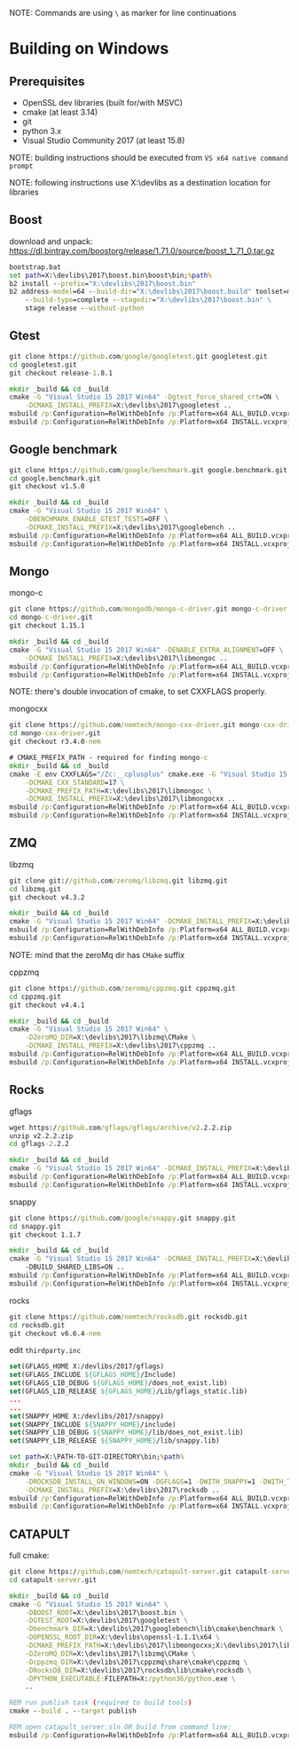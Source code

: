 NOTE: Commands are using `\` as marker for line continuations

Building on Windows
===

Prerequisites
---

 * OpenSSL dev libraries (built for/with MSVC)
 * cmake (at least 3.14)
 * git
 * python 3.x
 * Visual Studio Community 2017 (at least 15.8)

NOTE: building instructions should be executed from `VS x64 native command prompt`

NOTE: following instructions use X:\devlibs as a destination location for libraries

Boost
---

download and unpack:
    https://dl.bintray.com/boostorg/release/1.71.0/source/boost_1_71_0.tar.gz

```bat
bootstrap.bat
set path=X:\devlibs\2017\boost.bin\boost\bin;%path%
b2 install --prefix="X:\devlibs\2017\boost.bin"
b2 address-model=64 --build-dir="X:\devlibs\2017\boost.build" toolset=msvc \
    --build-type=complete --stagedir="X:\devlibs\2017\boost.bin" \
    stage release --without-python
```

Gtest
---

```bat
git clone https://github.com/google/googletest.git googletest.git
cd googletest.git
git checkout release-1.8.1

mkdir _build && cd _build
cmake -G "Visual Studio 15 2017 Win64" -Dgtest_force_shared_crt=ON \
    -DCMAKE_INSTALL_PREFIX=X:\devlibs\2017\googletest ..
msbuild /p:Configuration=RelWithDebInfo /p:Platform=x64 ALL_BUILD.vcxproj
msbuild /p:Configuration=RelWithDebInfo /p:Platform=x64 INSTALL.vcxproj
```

Google benchmark
---

```bat
git clone https://github.com/google/benchmark.git google.benchmark.git
cd google.benchmark.git
git checkout v1.5.0

mkdir _build && cd _build
cmake -G "Visual Studio 15 2017 Win64" \
    -DBENCHMARK_ENABLE_GTEST_TESTS=OFF \
    -DCMAKE_INSTALL_PREFIX=X:\devlibs\2017\googlebench ..
msbuild /p:Configuration=RelWithDebInfo /p:Platform=x64 ALL_BUILD.vcxproj
msbuild /p:Configuration=RelWithDebInfo /p:Platform=x64 INSTALL.vcxproj
```


Mongo
---

mongo-c

```bat
git clone https://github.com/mongodb/mongo-c-driver.git mongo-c-driver.git
cd mongo-c-driver.git
git checkout 1.15.1

mkdir _build && cd _build
cmake -G "Visual Studio 15 2017 Win64" -DENABLE_EXTRA_ALIGNMENT=OFF \
    -DCMAKE_INSTALL_PREFIX=X:\devlibs\2017\libmongoc ..
msbuild /p:Configuration=RelWithDebInfo /p:Platform=x64 ALL_BUILD.vcxproj
msbuild /p:Configuration=RelWithDebInfo /p:Platform=x64 INSTALL.vcxproj
```

NOTE: there's double invocation of cmake, to set CXXFLAGS properly.

mongocxx
```bat
git clone https://github.com/nemtech/mongo-cxx-driver.git mongo-cxx-driver.git
cd mongo-cxx-driver.git
git checkout r3.4.0-nem

# CMAKE_PREFIX_PATH - required for finding mongo-c
mkdir _build && cd _build
cmake -E env CXXFLAGS="/Zc:__cplusplus" cmake.exe -G "Visual Studio 15 2017 Win64" \
    -DCMAKE_CXX_STANDARD=17 \
    -DCMAKE_PREFIX_PATH=X:\devlibs\2017\libmongoc \
    -DCMAKE_INSTALL_PREFIX=X:\devlibs\2017\libmongocxx ..
msbuild /p:Configuration=RelWithDebInfo /p:Platform=x64 ALL_BUILD.vcxproj
msbuild /p:Configuration=RelWithDebInfo /p:Platform=x64 INSTALL.vcxproj
```

ZMQ
---

libzmq
```bat
git clone git://github.com/zeromq/libzmq.git libzmq.git
cd libzmq.git
git checkout v4.3.2

mkdir _build && cd _build
cmake -G "Visual Studio 15 2017 Win64" -DCMAKE_INSTALL_PREFIX=X:\devlibs\2017\libzmq ..
msbuild /p:Configuration=RelWithDebInfo /p:Platform=x64 ALL_BUILD.vcxproj
msbuild /p:Configuration=RelWithDebInfo /p:Platform=x64 INSTALL.vcxproj
```

NOTE: mind that the zeroMq dir has `CMake` suffix

cppzmq
```bat
git clone https://github.com/zeromq/cppzmq.git cppzmq.git
cd cppzmq.git
git checkout v4.4.1

mkdir _build && cd _build
cmake -G "Visual Studio 15 2017 Win64" \
    -DZeroMQ_DIR=X:\devlibs\2017\libzmq\CMake \
    -DCMAKE_INSTALL_PREFIX=X:\devlibs\2017\cppzmq ..
msbuild /p:Configuration=RelWithDebInfo /p:Platform=x64 ALL_BUILD.vcxproj
msbuild /p:Configuration=RelWithDebInfo /p:Platform=x64 INSTALL.vcxproj
```

Rocks
---

gflags
```bat
wget https://github.com/gflags/gflags/archive/v2.2.2.zip
unzip v2.2.2.zip
cd gflags-2.2.2

mkdir _build && cd _build
cmake -G "Visual Studio 15 2017 Win64" -DCMAKE_INSTALL_PREFIX=X:\devlibs\2017\gflags ..
msbuild /p:Configuration=RelWithDebInfo /p:Platform=x64 ALL_BUILD.vcxproj
msbuild /p:Configuration=RelWithDebInfo /p:Platform=x64 INSTALL.vcxproj
```

snappy
```bat
git clone https://github.com/google/snappy.git snappy.git
cd snappy.git
git checkout 1.1.7

mkdir _build && cd _build
cmake -G "Visual Studio 15 2017 Win64" -DCMAKE_INSTALL_PREFIX=X:\devlibs\2017\snappy
    -DBUILD_SHARED_LIBS=ON ..
msbuild /p:Configuration=RelWithDebInfo /p:Platform=x64 ALL_BUILD.vcxproj
msbuild /p:Configuration=RelWithDebInfo /p:Platform=x64 INSTALL.vcxproj
```

rocks
```bat
git clone https://github.com/nemtech/rocksdb.git rocksdb.git
cd rocksdb.git
git checkout v6.6.4-nem
```

edit `thirdparty.inc`
```cmake
set(GFLAGS_HOME X:/devlibs/2017/gflags)
set(GFLAGS_INCLUDE ${GFLAGS_HOME}/Include)
set(GFLAGS_LIB_DEBUG ${GFLAGS_HOME}/does_not_exist.lib)
set(GFLAGS_LIB_RELEASE ${GFLAGS_HOME}/Lib/gflags_static.lib)
...
...
set(SNAPPY_HOME X:/devlibs/2017/snappy)
set(SNAPPY_INCLUDE ${SNAPPY_HOME}/include)
set(SNAPPY_LIB_DEBUG ${SNAPPY_HOME}/lib/does_not_exist.lib)
set(SNAPPY_LIB_RELEASE ${SNAPPY_HOME}/lib/snappy.lib)
```

```bat
set path=X:\PATH-TO-GIT-DIRECTORY\bin;%path%
mkdir _build && cd _build
cmake -G "Visual Studio 15 2017 Win64" \
    -DROCKSDB_INSTALL_ON_WINDOWS=ON -DGFLAGS=1 -DWITH_SNAPPY=1 -DWITH_TESTS=OFF \
    -DCMAKE_INSTALL_PREFIX=X:\devlibs\2017\rocksdb ..
msbuild /p:Configuration=RelWithDebInfo /p:Platform=x64 ALL_BUILD.vcxproj
msbuild /p:Configuration=RelWithDebInfo /p:Platform=x64 INSTALL.vcxproj
```

CATAPULT
---

full cmake:
```bat
git clone https://github.com/nemtech/catapult-server.git catapult-server.git
cd catapult-server.git

mkdir _build && cd _build
cmake -G "Visual Studio 15 2017 Win64" \
    -DBOOST_ROOT=X:\devlibs\2017\boost.bin \
    -DGTEST_ROOT=X:\devlibs\2017\googletest \
    -Dbenchmark_DIR=X:\devlibs\2017\googlebench\lib\cmake\benchmark \
    -DOPENSSL_ROOT_DIR=X:\devlibs\openssl-1.1.1\x64 \
    -DCMAKE_PREFIX_PATH=X:\devlibs\2017\libmongocxx;X:\devlibs\2017\libmongoc \
    -DZeroMQ_DIR=X:\devlibs\2017\libzmq\CMake \
    -Dcppzmq_DIR=X:\devlibs\2017\cppzmq\share\cmake\cppzmq \
    -DRocksDB_DIR=X:\devlibs\2017\rocksdb\lib\cmake\rocksdb \
    -DPYTHON_EXECUTABLE:FILEPATH=X:/python36/python.exe \
    ..

REM run publish task (required to build tools)
cmake --build . --target publish

REM open catapult_server.sln OR build from command line:
msbuild /p:Configuration=RelWithDebInfo /p:Platform=x64 ALL_BUILD.vcxproj
```
